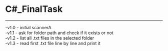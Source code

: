 # C#_FinalTask
---

-v1.0 - initial scannerA <br/>
-v1.1 - ask for folder path and check if it exists or not <br/>
-v1.2 - list all .txt files in the selected folder <br/>
-v1.3 - read first .txt file line by line and print it <br/>
